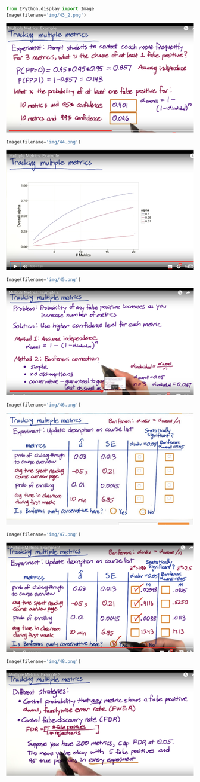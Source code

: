 

```python
from IPython.display import Image
Image(filename='img/43_2.png') 
```




![png](Design_2_files/Design_2_0_0.png)




```python
Image(filename='img/44.png')
```




![png](Design_2_files/Design_2_1_0.png)




```python
Image(filename='img/45.png')
```




![png](Design_2_files/Design_2_2_0.png)




```python
Image(filename='img/46.png')
```




![png](Design_2_files/Design_2_3_0.png)




```python
Image(filename='img/47.png')
```




![png](Design_2_files/Design_2_4_0.png)




```python
Image(filename='img/48.png')
```




![png](Design_2_files/Design_2_5_0.png)


